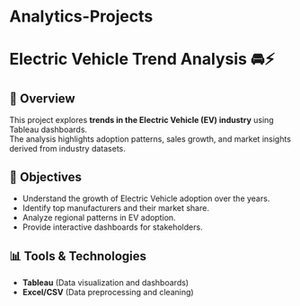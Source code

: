 # Analytics-Projects
# Electric Vehicle Trend Analysis 🚘⚡

## 📌 Overview
This project explores **trends in the Electric Vehicle (EV) industry** using Tableau dashboards.  
The analysis highlights adoption patterns, sales growth, and market insights derived from industry datasets.

## 🎯 Objectives
- Understand the growth of Electric Vehicle adoption over the years.
- Identify top manufacturers and their market share.
- Analyze regional patterns in EV adoption.
- Provide interactive dashboards for stakeholders.

## 📊 Tools & Technologies
- **Tableau** (Data visualization and dashboards)
- **Excel/CSV** (Data preprocessing and cleaning)



